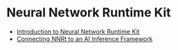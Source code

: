 # Neural Network Runtime Kit
- [Introduction to Neural Network Runtime Kit](Neural-Network-Runtime-Kit-Introduction.md)
- [Connecting NNRt to an AI Inference Framework](neural-network-runtime-guidelines.md)